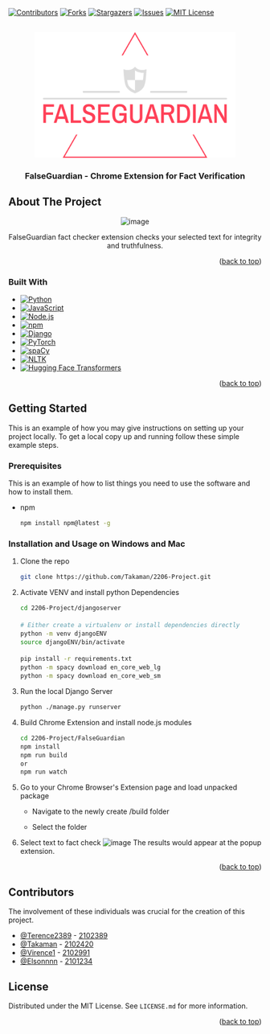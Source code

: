 <a name="readme-top"></a>

[![Contributors][contributors-shield]][contributors-url]
[![Forks][forks-shield]][forks-url]
[![Stargazers][stars-shield]][stars-url]
[![Issues][issues-shield]][issues-url]
[![MIT License][license-shield]][license-url]


<!-- PROJECT LOGO -->
<br />
<div align="center">
  <a href="https://github.com/Takaman/2206-Project">
    <img src="images/logo-no-background.png" alt="Logo" width="400" height="250">
  </a>

<h3 align="center">FalseGuardian - Chrome Extension for Fact Verification</h3>
</div>


<!-- ABOUT THE PROJECT -->
## About The Project
<div align="center">
  
![image](https://user-images.githubusercontent.com/91510432/226091643-2e4fc2a1-7bdb-463b-9479-8de2372c3c38.png)

FalseGuardian fact checker extension checks your selected text for integrity and truthfulness. 
  
</div>
<p align="right">(<a href="#readme-top">back to top</a>)</p>



### Built With

* [![Python][Python-logo]][Python-url]
* [![JavaScript][JavaScript-logo]][JavaScript-url]
* [![Node.js][Node-logo]][Node-url]
* [![npm][npm-logo]][npm-url]
* [![Django][Django-logo]][Django-url]
* [![PyTorch][PyTorch-logo]][PyTorch-url]
* [![spaCy][spaCy-logo]][spaCy-url]
* [![NLTK][NLTK-logo]][NLTK-url]
* [![Hugging Face Transformers][Transformers-logo]][Transformers-url]

<p align="right">(<a href="#readme-top">back to top</a>)</p>


<!-- GETTING STARTED -->
## Getting Started

This is an example of how you may give instructions on setting up your project locally.
To get a local copy up and running follow these simple example steps.

### Prerequisites

This is an example of how to list things you need to use the software and how to install them.
* npm
  ```sh
  npm install npm@latest -g
  ```
  
### Installation and Usage on Windows and Mac
1. Clone the repo
   ```sh
   git clone https://github.com/Takaman/2206-Project.git
   ```
2. Activate VENV and install python Dependencies
   ```sh
   cd 2206-Project/djangoserver
   
   # Either create a virtualenv or install dependencies directly
   python -m venv djangoENV
   source djangoENV/bin/activate

   pip install -r requirements.txt
   python -m spacy download en_core_web_lg
   python -m spacy download en_core_web_sm
   ```
3. Run the local Django Server 
   ```sh
   python ./manage.py runserver
   ```
4. Build Chrome Extension and install node.js modules
   ```sh
   cd 2206-Project/FalseGuardian
   npm install
   npm run build 
   or 
   npm run watch 
   ```
   
5. Go to your Chrome Browser's Extension page and load unpacked package

   -   Navigate to the newly create /build folder
   
   -   Select the folder

6. Select text to fact check
![image](https://user-images.githubusercontent.com/91510432/226081051-62e905c3-9f15-4ba3-b398-5abba3e59afd.png)
The results would appear at the popup extension. 

<p align="right">(<a href="#readme-top">back to top</a>)</p>

## Contributors

The involvement of these individuals was crucial for the creation of this project.

-   [@Terence2389](https://github.com/Terence2389) - [2102389](2102389@sit.singaporetech.edu.sg) 
-   [@Takaman](https://github.com/Takaman) - [2102420](2102420@sit.singaporetech.edu.sg)
-   [@Virence1](https://github.com/virence1) - [2102991](2102991@sit.singaporetech.edu.sg) 
-   [@Elsonnnn](https://github.com/Elsonnnn) - [2101234](2101234@sit.singaporetech.edu.sg)


<!-- LICENSE -->
## License

Distributed under the MIT License. See `LICENSE.md` for more information.

<p align="right">(<a href="#readme-top">back to top</a>)</p>


<!-- MARKDOWN LINKS & IMAGES -->
<!-- https://www.markdownguide.org/basic-syntax/#reference-style-links -->
[contributors-shield]: https://img.shields.io/github/contributors/Takaman/2206-Project.svg?style=for-the-badge
[contributors-url]: https://github.com/Takaman/2206-Project/graphs/contributors
[forks-shield]: https://img.shields.io/github/forks/Takaman/2206-Project.svg?style=for-the-badge
[forks-url]: https://github.com/Takaman/2206-Project/network/members
[stars-shield]: https://img.shields.io/github/stars/Takaman/2206-Project.svg?style=for-the-badge
[stars-url]: https://github.com/Takaman/2206-Project/stargazers
[issues-shield]: https://img.shields.io/github/issues/Takaman/2206-Project.svg?style=for-the-badge
[issues-url]: https://github.com/Takaman/2206-Project/issues
[license-shield]: https://img.shields.io/github/license/Takaman/2206-Project.svg?style=for-the-badge
[license-url]: https://github.com/Takaman/2206-Project/blob/master/LICENSE.md
[product-screenshot]: images/screenshot.png
[Next.js]: https://img.shields.io/badge/next.js-000000?style=for-the-badge&logo=nextdotjs&logoColor=white
[Next-url]: https://nextjs.org/
[React.js]: https://img.shields.io/badge/React-20232A?style=for-the-badge&logo=react&logoColor=61DAFB
[React-url]: https://reactjs.org/
[Vue.js]: https://img.shields.io/badge/Vue.js-35495E?style=for-the-badge&logo=vuedotjs&logoColor=4FC08D
[Vue-url]: https://vuejs.org/
[Angular.io]: https://img.shields.io/badge/Angular-DD0031?style=for-the-badge&logo=angular&logoColor=white
[Angular-url]: https://angular.io/
[Svelte.dev]: https://img.shields.io/badge/Svelte-4A4A55?style=for-the-badge&logo=svelte&logoColor=FF3E00
[Svelte-url]: https://svelte.dev/
[Laravel.com]: https://img.shields.io/badge/Laravel-FF2D20?style=for-the-badge&logo=laravel&logoColor=white
[Laravel-url]: https://laravel.com
[Bootstrap.com]: https://img.shields.io/badge/Bootstrap-563D7C?style=for-the-badge&logo=bootstrap&logoColor=white
[Bootstrap-url]: https://getbootstrap.com
[JQuery.com]: https://img.shields.io/badge/jQuery-0769AD?style=for-the-badge&logo=jquery&logoColor=white
[JQuery-url]: https://jquery.com 
[Django-logo]: https://img.shields.io/badge/django-%23092E20.svg?style=for-the-badge&logo=django&logoColor=white
[Django-url]: https://www.djangoproject.com/
[spaCy-logo]: https://img.shields.io/badge/spaCy-2ecc71?style=for-the-badge&logo=spacy&logoColor=white
[spaCy-url]: https://spacy.io/
[NLTK-logo]: https://img.shields.io/badge/NLTK-4c7a6a?style=for-the-badge&logo=ntlk&logoColor=white
[NLTK-url]: https://www.nltk.org/
[Transformers-logo]: https://img.shields.io/badge/Transformers-9769ff?style=for-the-badge&logo=transformers&logoColor=white
[Transformers-url]: https://huggingface.co/transformers/
[Python-logo]: https://img.shields.io/badge/python-3670A0?style=for-the-badge&logo=python&logoColor=ffdd54
[Python-url]: https://www.python.org/
[JavaScript-logo]: https://img.shields.io/badge/javascript-%23323330.svg?style=for-the-badge&logo=javascript&logoColor=%23F7DF1E
[JavaScript-url]: https://developer.mozilla.org/en-US/docs/Web/JavaScript
[Node-logo]: https://img.shields.io/badge/node.js-6DA55F?style=for-the-badge&logo=node.js&logoColor=white
[Node-url]: https://nodejs.org/
[npm-logo]: https://img.shields.io/badge/NPM-%23CB3837.svg?style=for-the-badge&logo=npm&logoColor=white
[npm-url]: https://www.npmjs.com/
[PyTorch-url]: https://pytorch.org/
[PyTorch-logo]: https://img.shields.io/badge/PyTorch-%23EE4C2C.svg?style=for-the-badge&logo=PyTorch&logoColor=white

